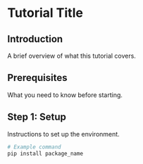 # Tutorial Title

## Introduction
A brief overview of what this tutorial covers.

## Prerequisites
What you need to know before starting.

## Step 1: Setup
Instructions to set up the environment.

```bash
# Example command
pip install package_name
